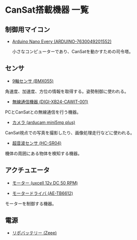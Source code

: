 # CanSat搭載機器 一覧

## 制御用マイコン
+ [Arduino Nano Every (ARDUINO-7630049201552) ](https://amazon.co.jp/Arduino-Nano-%E3%81%99%E3%81%B9%E3%81%A6%E3%81%AE%E3%83%98%E3%83%83%E3%83%80%E3%83%BC%E5%8F%96%E3%82%8A%E4%BB%98%E3%81%91%E3%80%82/dp/B07WWK29XF/ref=sr_1_2?__mk_ja_JP=%E3%82%AB%E3%82%BF%E3%82%AB%E3%83%8A&crid=1269XG8C56XL7&keywords=arduino+nano+every&qid=1697974911&sprefix=arduino+nano+every%2Caps%2C180&sr=8-2)

  小さなコンピューターであり、CanSatを動かすための司令塔。

## センサ
+ [9軸センサ (BMX055) ](https://akizukidenshi.com/catalog/g/gK-13010/)

角速度、加速度、方位の情報を取得する。姿勢制御に使われる。

+ [無線通信機器 (DIGI-XB24-CAWIT-001) ](https://www.amazon.co.jp/Digi-XBee-ZB%EF%BC%88S2C%EF%BC%89-%E3%83%AF%E3%82%A4%E3%83%A4%E3%83%BC%E3%82%A2%E3%83%B3%E3%83%86%E3%83%8A%E5%9E%8B-XB24CZ7WIT-004/dp/B07XFCTXR1/ref=sr_1_1?__mk_ja_JP=%E3%82%AB%E3%82%BF%E3%82%AB%E3%83%8A&crid=369JTSF90ZP7O&keywords=XBee+S2C+%2F+%E3%83%AF%E3%82%A4%E3%83%A4%E3%82%A2%E3%83%B3%E3%83%86%E3%83%8A%E5%9E%8B&qid=1684423177&sprefix=xbee+s2c+%2F+%E3%83%AF%E3%82%A4%E3%83%A4%E3%82%A2%E3%83%B3%E3%83%86%E3%83%8A%E5%9E%8B%2Caps%2C230&sr=8-1)

PCとCanSatとの無線通信を行う機器。

+ [カメラ (arducam mini5mp plus) ](https://www.amazon.co.jp/Arducam-B0068-Arduino-UNO-Mega2560%E3%83%9C%E3%83%BC%E3%83%89%E7%94%A8%E3%83%9F%E3%83%8B%E3%83%A2%E3%82%B8%E3%83%A5%E3%83%BC%E3%83%AB%E3%82%AB%E3%83%A1%E3%83%A9%E3%82%B7%E3%83%BC%E3%83%AB%E3%83%895MP%E3%83%97%E3%83%A9%E3%82%B9OV5642%E3%82%AB%E3%83%A1%E3%83%A9%E3%83%A2%E3%82%B8%E3%83%A5%E3%83%BC%E3%83%AB/dp/B013JUKZ48/ref=sr_1_1?crid=1FE6SHSO9BWUU&keywords=arducam+mini2+mp+plus&qid=1684216129&sprefix=%2Caps%2C149&sr=8-1)

CanSat視点での写真を撮影したり、画像処理走行などに使われる。

+ [超音波センサ (HC-SR04) ](https://akizukidenshi.com/catalog/g/gM-11009/)

機体の周囲にある物体を検知する機器。

## アクチュエータ
+ [モーター (uxcell 12v DC 50 RPM) ](https://www.amazon.co.jp/uxcell-%E3%82%AE%E3%83%A4%E3%83%A2%E3%83%BC%E3%82%BF%E3%83%BC-%E9%AB%98%E3%83%88%E3%83%AB%E3%82%AF%E3%82%AE%E3%82%A2%E3%83%A2%E3%83%BC%E3%82%BF-%E9%9B%BB%E6%B0%97%E3%83%A2%E3%83%BC%E3%82%BF%E3%83%BC-1%E5%80%8B%E5%85%A5%E3%82%8A/dp/B07GFHHTSL/ref=sr_1_8?__mk_ja_JP=%E3%82%AB%E3%82%BF%E3%82%AB%E3%83%8A&crid=2B60XBAP022OT&keywords=uxcell+%E3%82%AE%E3%82%A2%E3%83%A2%E3%83%BC%E3%82%BF%E3%83%BC+12v&qid=1697646338&sprefix=uxcell+%E3%82%AE%E3%82%A2%E3%83%A2%E3%83%BC%E3%82%BF%E3%83%BC+12v%2Caps%2C151&sr=8-8)

+ [モータードライバ (AE-TB6612) ](https://akizukidenshi.com/catalog/g/gK-11219/)

モーターを制御する機器。

## 電源
+ [リポバッテリー (Zeee) ](https://www.amazon.co.jp/Zeee-2200mAh-%E3%83%A9%E3%82%B8%E3%82%B3%E3%83%B3%E8%A3%BD%E5%93%81%E3%83%90%E3%83%83%E3%83%86%E3%83%AA%E3%83%BC-RC%E3%83%98%E3%83%AA%E3%82%B3%E3%83%97%E3%82%BF%E3%83%BC%E7%94%A8-%E3%83%89%E3%83%AD%E3%83%BC%E3%83%B3%E7%94%A8%E3%81%AA%E3%81%A9%EF%BC%882%E3%83%91%E3%83%83%E3%82%AF%EF%BC%89/dp/B08XQJRFFF/ref=sr_1_4_sspa?crid=3UPZCCQ8JFUYU&keywords=%E3%83%AA%E3%83%9D%E3%83%90%E3%83%83%E3%83%86%E3%83%AA%E3%83%BC+7.4v&qid=1697921139&sprefix=%E3%83%AA%E3%83%9D%E3%83%90%E3%83%83%E3%83%86%E3%83%AA%E3%83%BC%2Caps%2C223&sr=8-4-spons&sp_csd=d2lkZ2V0TmFtZT1zcF9hdGY&psc=1)


